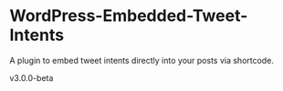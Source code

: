 # WordPress-Embedded-Tweet-Intents
A plugin to embed tweet intents directly into your posts via shortcode.

v3.0.0-beta
